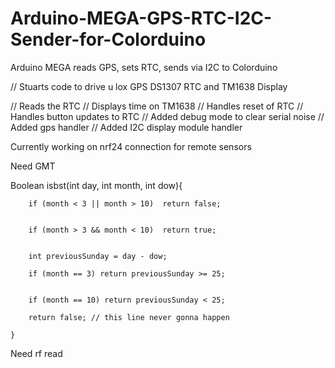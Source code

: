 # Arduino-MEGA-GPS-RTC-I2C-Sender-for-Colorduino
Arduino MEGA reads GPS, sets RTC, sends via I2C to Colorduino

// Stuarts code to drive u lox GPS DS1307 RTC and TM1638 Display

// Reads the RTC 
// Displays time on TM1638
// Handles reset of RTC
// Handles button updates to RTC
// Added debug mode to clear serial noise
// Added gps handler
// Added I2C display module handler

Currently working on nrf24 connection for remote sensors

Need GMT



        


Boolean isbst(int day, int month, int dow){

        
        if (month < 3 || month > 10)  return false; 

        
        if (month > 3 && month < 10)  return true; 

        
        int previousSunday = day - dow;

        if (month == 3) return previousSunday >= 25;

        
        if (month == 10) return previousSunday < 25;

        return false; // this line never gonna happen

    }

Need rf read
